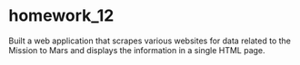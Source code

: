 # homework_12

Built a web application that scrapes various websites for data related to the Mission to Mars and displays the information in a single HTML page. 

